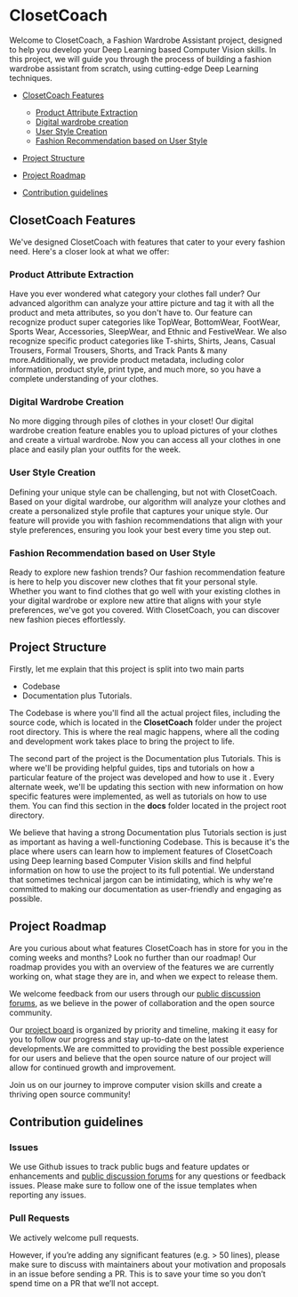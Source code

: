 # ClosetCoach
Welcome to ClosetCoach, a Fashion Wardrobe Assistant project, designed to help you develop your Deep Learning based Computer Vision skills. In this project, we will guide you through the process of building a fashion wardrobe assistant from scratch, using cutting-edge Deep Learning techniques.


- [ClosetCoach Features](#closetcoach-features)
    - [Product Attribute Extraction](#product-attribute-extraction)
    - [Digital wardrobe creation](#digital-wardrobe-creation)
    - [User Style Creation](#user-style-creation)
    - [Fashion Recommendation based on User Style](#fashion-recommendation-based-on-user-style)

- [Project Structure](#project-structure)

- [Project Roadmap](#project-roadmap)

- [Contribution guidelines](#contribution-guidelines)




## ClosetCoach Features
We've designed ClosetCoach with features that cater to your every fashion need. Here's a closer look at what we offer:

### Product Attribute Extraction
Have you ever wondered what category your clothes fall under? Our advanced algorithm can analyze your attire picture and tag it with all the product and meta attributes, so you don't have to. Our feature can recognize product super categories like TopWear, BottomWear, FootWear, Sports Wear, Accessories, SleepWear, and Ethnic and FestiveWear. We also recognize specific product categories like T-shirts, Shirts, Jeans, Casual Trousers, Formal Trousers, Shorts, and Track Pants & many more.Additionally, we provide product metadata, including color information, product style, print type, and much more, so you have a complete understanding of your clothes.

### Digital Wardrobe Creation
No more digging through piles of clothes in your closet! Our digital wardrobe creation feature enables you to upload pictures of your clothes and create a virtual wardrobe. Now you can access all your clothes in one place and easily plan your outfits for the week.

### User Style Creation 
Defining your unique style can be challenging, but not with ClosetCoach. Based on your digital wardrobe, our algorithm will analyze your clothes and create a personalized style profile that captures your unique style. Our feature will provide you with fashion recommendations that align with your style preferences, ensuring you look your best every time you step out.

### Fashion Recommendation based on User Style 
Ready to explore new fashion trends? Our fashion recommendation feature is here to help you discover new clothes that fit your personal style. Whether you want to find clothes that go well with your existing clothes in your digital wardrobe or explore new attire that aligns with your style preferences, we've got you covered. With ClosetCoach, you can discover new fashion pieces effortlessly.

## Project Structure
Firstly, let me explain that this project is split into two main parts 
- Codebase 
- Documentation plus Tutorials.

The Codebase is where you'll find all the actual project files, including the source code, which is located in the **ClosetCoach** folder under the project root directory. This is where the real magic happens, where all the coding and development work takes place to bring the project to life.

The second part of the project is the Documentation plus Tutorials. This is where we'll be providing helpful guides, tips and tutorials on how a particular feature of the project was developed and how to use it . Every alternate week, we'll be updating this section with new information on how specific features were implemented, as well as tutorials on how to use them. You can find this section in the **docs** folder located in the project root directory.

We believe that having a strong Documentation plus Tutorials section is just as important as having a well-functioning Codebase. This is because it's the place where users can learn how to implement features of ClosetCoach using Deep learning based Computer Vision skills and find helpful information on how to use the project to its full potential. We understand that sometimes technical jargon can be intimidating, which is why we're committed to making our documentation as user-friendly and engaging as possible.


## Project Roadmap
Are you curious about what features ClosetCoach has in store for you in the coming weeks and months? Look no further than our roadmap! Our roadmap provides you with an overview of the features we are currently working on, what stage they are in, and when we expect to release them.

We welcome feedback from our users through our [public discussion forums](https://github.com/satishjasthi/ClosetCoach/discussions), as we believe in the power of collaboration and the open source community.

Our [project board](https://github.com/users/satishjasthi/projects/2) is organized by priority and timeline, making it easy for you to follow our progress and stay up-to-date on the latest developments.We are committed to providing the best possible experience for our users and believe that the open source nature of our project will allow for continued growth and improvement.

Join us on our journey to improve computer vision skills and create a thriving open source community!


## Contribution guidelines

### Issues

We use Github issues to track public bugs and feature updates or enhancements and [public discussion forums](https://github.com/satishjasthi/ClosetCoach/discussions) for any   questions or feedback issues. Please make sure to follow one of the issue templates when reporting any issues.


### Pull Requests

We actively welcome pull requests.

However, if you’re adding any significant features (e.g. > 50 lines), please make sure to discuss with maintainers about your motivation and proposals in an issue before sending a PR. This is to save your time so you don’t spend time on a PR that we’ll not accept.

